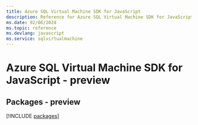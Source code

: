 ```yaml
---
title: Azure SQL Virtual Machine SDK for JavaScript
description: Reference for Azure SQL Virtual Machine SDK for JavaScript
ms.date: 02/06/2024
ms.topic: reference
ms.devlang: javascript
ms.service: sqlvirtualmachine
---
```

# Azure SQL Virtual Machine SDK for JavaScript - preview
## Packages - preview
[!INCLUDE [packages](sql-virtual-machine-index.md)]